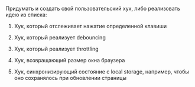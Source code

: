 Придумать и создать свой пользовательский хук, либо реализовать идею из списка:

1.  Хук, который отслеживает нажатие определенной клавиши
    
2.  Хук, который реализует debouncing
    
3.  Хук, который реализует throttling
    
4.  Хук, возвращающий размер окна браузера
    
5.  Хук, синхронизирующий состояние с local storage, например, чтобы оно сохранялось при обновлении страницы
